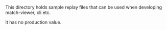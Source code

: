 This directory holds sample replay files that can be used when developing match-viewer, cli etc. 

It has no production value.
